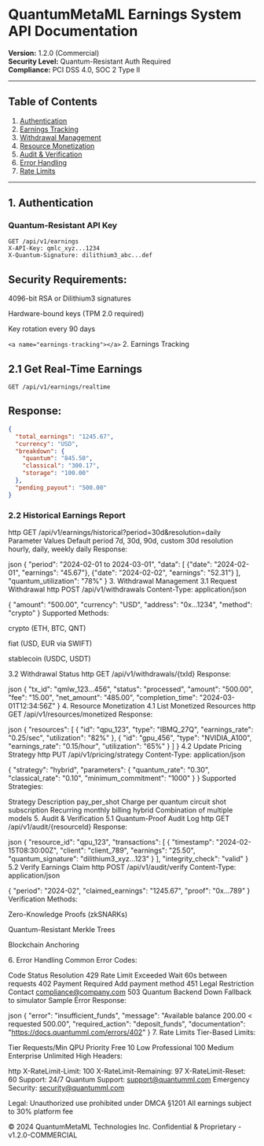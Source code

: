 # QuantumMetaML Earnings System API Documentation

**Version:** 1.2.0 (Commercial)  
**Security Level:** Quantum-Resistant Auth Required  
**Compliance:** PCI DSS 4.0, SOC 2 Type II

---

## Table of Contents
1. [Authentication](#authentication)  
2. [Earnings Tracking](#earnings-tracking)  
3. [Withdrawal Management](#withdrawal-management)  
4. [Resource Monetization](#resource-monetization)  
5. [Audit & Verification](#audit-verification)  
6. [Error Handling](#error-handling)  
7. [Rate Limits](#rate-limits)  

---

## <a name="authentication"></a>1. Authentication

### Quantum-Resistant API Key
```http
GET /api/v1/earnings
X-API-Key: qmlc_xyz...1234
X-Quantum-Signature: dilithium3_abc...def
```
## Security Requirements:

4096-bit RSA or Dilithium3 signatures

Hardware-bound keys (TPM 2.0 required)

Key rotation every 90 days

```<a name="earnings-tracking"></a>```
2. Earnings Tracking
## 2.1 Get Real-Time Earnings
```http
GET /api/v1/earnings/realtime
```
## Response:

```json
{
  "total_earnings": "1245.67",
  "currency": "USD",
  "breakdown": {
    "quantum": "845.50",
    "classical": "300.17",
    "storage": "100.00"
  },
  "pending_payout": "500.00"
}
```
### 2.2 Historical Earnings Report
http
GET /api/v1/earnings/historical?period=30d&resolution=daily
Parameter	Values	Default
period	7d, 30d, 90d, custom	30d
resolution	hourly, daily, weekly	daily
Response:

json
{
  "period": "2024-02-01 to 2024-03-01",
  "data": [
    {"date": "2024-02-01", "earnings": "45.67"},
    {"date": "2024-02-02", "earnings": "52.31"}
  ],
  "quantum_utilization": "78%"
}
<a name="withdrawal-management"></a>3. Withdrawal Management
3.1 Request Withdrawal
http
POST /api/v1/withdrawals
Content-Type: application/json

{
  "amount": "500.00",
  "currency": "USD",
  "address": "0x...1234",
  "method": "crypto" 
}
Supported Methods:

crypto (ETH, BTC, QNT)

fiat (USD, EUR via SWIFT)

stablecoin (USDC, USDT)

3.2 Withdrawal Status
http
GET /api/v1/withdrawals/{txId}
Response:

json
{
  "tx_id": "qmlw_123...456",
  "status": "processed",
  "amount": "500.00",
  "fee": "15.00",
  "net_amount": "485.00",
  "completion_time": "2024-03-01T12:34:56Z"
}
<a name="resource-monetization"></a>4. Resource Monetization
4.1 List Monetized Resources
http
GET /api/v1/resources/monetized
Response:

json
{
  "resources": [
    {
      "id": "qpu_123",
      "type": "IBMQ_27Q",
      "earnings_rate": "0.25/sec",
      "utilization": "82%"
    },
    {
      "id": "gpu_456",
      "type": "NVIDIA_A100",
      "earnings_rate": "0.15/hour",
      "utilization": "65%"
    }
  ]
}
4.2 Update Pricing Strategy
http
PUT /api/v1/pricing/strategy
Content-Type: application/json

{
  "strategy": "hybrid",
  "parameters": {
    "quantum_rate": "0.30",
    "classical_rate": "0.10",
    "minimum_commitment": "1000"
  }
}
Supported Strategies:

Strategy	Description
pay_per_shot	Charge per quantum circuit shot
subscription	Recurring monthly billing
hybrid	Combination of multiple models
<a name="audit-verification"></a>5. Audit & Verification
5.1 Quantum-Proof Audit Log
http
GET /api/v1/audit/{resourceId}
Response:

json
{
  "resource_id": "qpu_123",
  "transactions": [
    {
      "timestamp": "2024-02-15T08:30:00Z",
      "client": "client_789",
      "earnings": "25.50",
      "quantum_signature": "dilithium3_xyz...123"
    }
  ],
  "integrity_check": "valid"
}
5.2 Verify Earnings Claim
http
POST /api/v1/audit/verify
Content-Type: application/json

{
  "period": "2024-02",
  "claimed_earnings": "1245.67",
  "proof": "0x...789"
}
Verification Methods:

Zero-Knowledge Proofs (zkSNARKs)

Quantum-Resistant Merkle Trees

Blockchain Anchoring

<a name="error-handling"></a>6. Error Handling
Common Error Codes:

Code	Status	Resolution
429	Rate Limit Exceeded	Wait 60s between requests
402	Payment Required	Add payment method
451	Legal Restriction	Contact compliance@company.com
503	Quantum Backend Down	Fallback to simulator
Sample Error Response:

json
{
  "error": "insufficient_funds",
  "message": "Available balance 200.00 < requested 500.00",
  "required_action": "deposit_funds",
  "documentation": "https://docs.quantumml.com/errors/402"
}
<a name="rate-limits"></a>7. Rate Limits
Tier-Based Limits:

Tier	Requests/Min	QPU Priority
Free	10	Low
Professional	100	Medium
Enterprise	Unlimited	High
Headers:

http
X-RateLimit-Limit: 100
X-RateLimit-Remaining: 97
X-RateLimit-Reset: 60
Support:
24/7 Quantum Support: support@quantumml.com
Emergency Security: security@quantumml.com

Legal:
Unauthorized use prohibited under DMCA §1201
All earnings subject to 30% platform fee

© 2024 QuantumMetaML Technologies Inc.
Confidential & Proprietary - v1.2.0-COMMERCIAL

